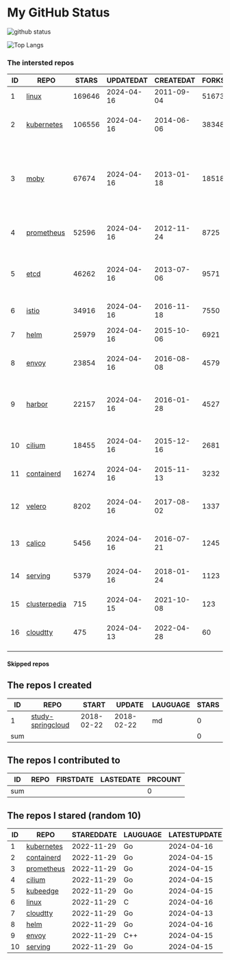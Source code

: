 # My GitHub Status

<img src="https://github-readme-stats-1.yihong0618.vercel.app/api?username=daoqingniu&show_icons=true&&&hide_title=true&count_private=true" alt="github status" />

![Top Langs](https://github-readme-stats-1.yihong0618.vercel.app/api/top-langs/?username=daoqingniu&layout=compact)

<!--START_SECTION:github_repos-->
### The intersted repos
| ID |                              REPO                               | STARS  | UPDATEDAT  | CREATEDAT  | FORKSCOUNT |                                                DESCRIPTIONS                                                |
|----|-----------------------------------------------------------------|--------|------------|------------|------------|------------------------------------------------------------------------------------------------------------|
|  1 | [linux](https://github.com/torvalds/linux)                      | 169646 | 2024-04-16 | 2011-09-04 |      51673 | Linux kernel source tree                                                                                   |
|  2 | [kubernetes](https://github.com/kubernetes/kubernetes)          | 106556 | 2024-04-16 | 2014-06-06 |      38348 | Production-Grade Container Scheduling and Management                                                       |
|  3 | [moby](https://github.com/moby/moby)                            |  67674 | 2024-04-16 | 2013-01-18 |      18518 | The Moby Project - a collaborative project for the container ecosystem to assemble container-based systems |
|  4 | [prometheus](https://github.com/prometheus/prometheus)          |  52596 | 2024-04-16 | 2012-11-24 |       8725 | The Prometheus monitoring system and time series database.                                                 |
|  5 | [etcd](https://github.com/etcd-io/etcd)                         |  46262 | 2024-04-16 | 2013-07-06 |       9571 | Distributed reliable key-value store for the most critical data of a distributed system                    |
|  6 | [istio](https://github.com/istio/istio)                         |  34916 | 2024-04-16 | 2016-11-18 |       7550 | Connect, secure, control, and observe services.                                                            |
|  7 | [helm](https://github.com/helm/helm)                            |  25979 | 2024-04-16 | 2015-10-06 |       6921 | The Kubernetes Package Manager                                                                             |
|  8 | [envoy](https://github.com/envoyproxy/envoy)                    |  23854 | 2024-04-16 | 2016-08-08 |       4579 | Cloud-native high-performance edge/middle/service proxy                                                    |
|  9 | [harbor](https://github.com/goharbor/harbor)                    |  22157 | 2024-04-16 | 2016-01-28 |       4527 | An open source trusted cloud native registry project that stores, signs, and scans content.                |
| 10 | [cilium](https://github.com/cilium/cilium)                      |  18455 | 2024-04-16 | 2015-12-16 |       2681 | eBPF-based Networking, Security, and Observability                                                         |
| 11 | [containerd](https://github.com/containerd/containerd)          |  16274 | 2024-04-16 | 2015-11-13 |       3232 | An open and reliable container runtime                                                                     |
| 12 | [velero](https://github.com/vmware-tanzu/velero)                |   8202 | 2024-04-16 | 2017-08-02 |       1337 | Backup and migrate Kubernetes applications and their persistent volumes                                    |
| 13 | [calico](https://github.com/projectcalico/calico)               |   5456 | 2024-04-16 | 2016-07-21 |       1245 | Cloud native networking and network security                                                               |
| 14 | [serving](https://github.com/knative/serving)                   |   5379 | 2024-04-16 | 2018-01-24 |       1123 | Kubernetes-based, scale-to-zero, request-driven compute                                                    |
| 15 | [clusterpedia](https://github.com/clusterpedia-io/clusterpedia) |    715 | 2024-04-15 | 2021-10-08 |        123 | The Encyclopedia of Kubernetes clusters                                                                    |
| 16 | [cloudtty](https://github.com/cloudtty/cloudtty)                |    475 | 2024-04-13 | 2022-04-28 |         60 | A Friendly Kubernetes CloudShell (Web Terminal) !                                                          |



#### Skipped repos
<!--END_SECTION:github_repos-->

<!--START_SECTION:my_github-->
## The repos I created
| ID  |                                 REPO                                 |   START    |   UPDATE   | LAUGUAGE | STARS |
|-----|----------------------------------------------------------------------|------------|------------|----------|-------|
|   1 | [study-springcloud](https://github.com/daoqingniu/study-springcloud) | 2018-02-22 | 2018-02-22 | md       |     0 |
| sum |                                                                      |            |            |          |     0 |

## The repos I contributed to
| ID  | REPO | FIRSTDATE | LASTEDATE | PRCOUNT |
|-----|------|-----------|-----------|---------|
| sum |      |           |           |       0 |

## The repos I stared (random 10)
| ID |                          REPO                          | STAREDDATE | LAUGUAGE | LATESTUPDATE |
|----|--------------------------------------------------------|------------|----------|--------------|
|  1 | [kubernetes](https://github.com/kubernetes/kubernetes) | 2022-11-29 | Go       | 2024-04-16   |
|  2 | [containerd](https://github.com/containerd/containerd) | 2022-11-29 | Go       | 2024-04-15   |
|  3 | [prometheus](https://github.com/prometheus/prometheus) | 2022-11-29 | Go       | 2024-04-15   |
|  4 | [cilium](https://github.com/cilium/cilium)             | 2022-11-29 | Go       | 2024-04-15   |
|  5 | [kubeedge](https://github.com/kubeedge/kubeedge)       | 2022-11-29 | Go       | 2024-04-15   |
|  6 | [linux](https://github.com/torvalds/linux)             | 2022-11-29 | C        | 2024-04-16   |
|  7 | [cloudtty](https://github.com/cloudtty/cloudtty)       | 2022-11-29 | Go       | 2024-04-13   |
|  8 | [helm](https://github.com/helm/helm)                   | 2022-11-29 | Go       | 2024-04-16   |
|  9 | [envoy](https://github.com/envoyproxy/envoy)           | 2022-11-29 | C++      | 2024-04-15   |
| 10 | [serving](https://github.com/knative/serving)          | 2022-11-29 | Go       | 2024-04-15   |

<!--END_SECTION:my_github-->
